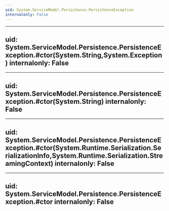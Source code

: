 ```yaml
---
uid: System.ServiceModel.Persistence.PersistenceException
internalonly: False
---
```


---
uid: System.ServiceModel.Persistence.PersistenceException.#ctor(System.String,System.Exception)
internalonly: False
---

---
uid: System.ServiceModel.Persistence.PersistenceException.#ctor(System.String)
internalonly: False
---

---
uid: System.ServiceModel.Persistence.PersistenceException.#ctor(System.Runtime.Serialization.SerializationInfo,System.Runtime.Serialization.StreamingContext)
internalonly: False
---

---
uid: System.ServiceModel.Persistence.PersistenceException.#ctor
internalonly: False
---
